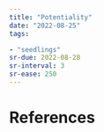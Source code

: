 ```yaml
---
title: "Potentiality"
date: "2022-08-25"
tags:

- "seedlings"
sr-due: 2022-08-28
sr-interval: 3
sr-ease: 250
---
```




# References